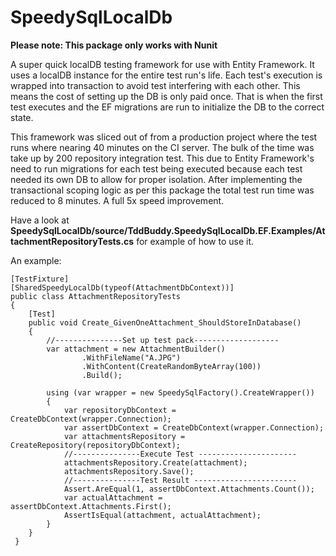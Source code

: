 # SpeedySqlLocalDb

**Please note: This package only works with Nunit**

A super quick localDB testing framework for use with Entity Framework. It uses a localDB instance for the entire test run's life. Each test's execution is wrapped into transaction to avoid test interfering with each other. This means the cost of setting up the DB is only paid once. That is when the first test executes and the EF migrations are run to initialize the DB to the correct state.

This framework was sliced out of from a production project where the test runs where nearing 40 minutes on the CI server. The bulk of the time was take up by 200 repository integration test. This due to Entity Framework's need to run migrations for each test being executed because each test needed its own DB to allow for proper isolation. After implementing the transactional scoping logic as per this package the total test run time was reduced to 8 minutes. A full 5x speed improvement.

Have a look at **SpeedySqlLocalDb/source/TddBuddy.SpeedySqlLocalDb.EF.Examples/AttachmentRepositoryTests.cs** for example of how to use it.

An example:

    [TestFixture]
    [SharedSpeedyLocalDb(typeof(AttachmentDbContext))]
    public class AttachmentRepositoryTests 
    {
        [Test]
        public void Create_GivenOneAttachment_ShouldStoreInDatabase()
        {
            //---------------Set up test pack-------------------
            var attachment = new AttachmentBuilder()
                    .WithFileName("A.JPG")
                    .WithContent(CreateRandomByteArray(100))
                    .Build();

            using (var wrapper = new SpeedySqlFactory().CreateWrapper())
            {
                var repositoryDbContext = CreateDbContext(wrapper.Connection);
                var assertDbContext = CreateDbContext(wrapper.Connection);
                var attachmentsRepository = CreateRepository(repositoryDbContext);
                //---------------Execute Test ----------------------
                attachmentsRepository.Create(attachment);
                attachmentsRepository.Save();
                //---------------Test Result -----------------------
                Assert.AreEqual(1, assertDbContext.Attachments.Count());
                var actualAttachment = assertDbContext.Attachments.First();
                AssertIsEqual(attachment, actualAttachment);
            }
        }
     }
